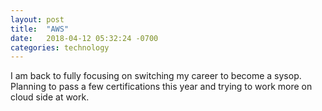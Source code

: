 ```yaml
---
layout: post
title:  "AWS"
date:   2018-04-12 05:32:24 -0700
categories: technology
---
```


I am back to fully focusing on switching my career to become a sysop. Planning to pass a few certifications this year and trying to work more on cloud side at work.